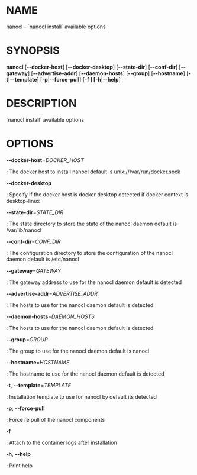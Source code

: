 # NAME

nanocl - \`nanocl install\` available options

# SYNOPSIS

**nanocl** \[**\--docker-host**\] \[**\--docker-desktop**\]
\[**\--state-dir**\] \[**\--conf-dir**\] \[**\--gateway**\]
\[**\--advertise-addr**\] \[**\--daemon-hosts**\] \[**\--group**\]
\[**\--hostname**\] \[**-t**\|**\--template**\]
\[**-p**\|**\--force-pull**\] \[**-f **\] \[**-h**\|**\--help**\]

# DESCRIPTION

\`nanocl install\` available options

# OPTIONS

**\--docker-host**=*DOCKER_HOST*

:   The docker host to install nanocl default is
    unix:///var/run/docker.sock

**\--docker-desktop**

:   Specify if the docker host is docker desktop detected if docker
    context is desktop-linux

**\--state-dir**=*STATE_DIR*

:   The state directory to store the state of the nanocl daemon default
    is /var/lib/nanocl

**\--conf-dir**=*CONF_DIR*

:   The configuration directory to store the configuration of the nanocl
    daemon default is /etc/nanocl

**\--gateway**=*GATEWAY*

:   The gateway address to use for the nanocl daemon default is detected

**\--advertise-addr**=*ADVERTISE_ADDR*

:   The hosts to use for the nanocl daemon default is detected

**\--daemon-hosts**=*DAEMON_HOSTS*

:   The hosts to use for the nanocl daemon default is detected

**\--group**=*GROUP*

:   The group to use for the nanocl daemon default is nanocl

**\--hostname**=*HOSTNAME*

:   The hostname to use for the nanocl daemon default is detected

**-t**, **\--template**=*TEMPLATE*

:   Installation template to use for nanocl by default its detected

**-p**, **\--force-pull**

:   Force re pull of the nanocl components

**-f**

:   Attach to the container logs after installation

**-h**, **\--help**

:   Print help
